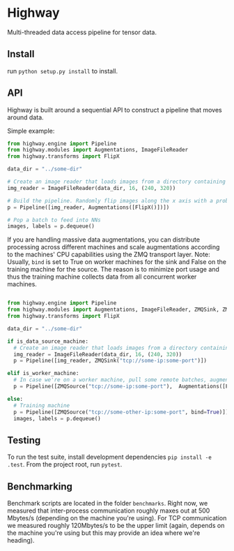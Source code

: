 # Highway
Multi-threaded data access pipeline for tensor data.

## Install
run ```python setup.py install``` to install.


## API
Highway is built around a sequential API to construct a pipeline that moves around data.

Simple example:

```python
from highway.engine import Pipeline
from highway.modules import Augmentations, ImageFileReader
from highway.transforms import FlipX

data_dir = "../some-dir"

# Create an image reader that loads images from a directory containing sub-directories for each label
img_reader = ImageFileReader(data_dir, 16, (240, 320))

# Build the pipeline. Randomly flip images along the x axis with a probability p=0.5
p = Pipeline([img_reader, Augmentations([FlipX()])])

# Pop a batch to feed into NNs
images, labels = p.dequeue()
```


If you are handling massive data augmentations, you can distribute processing across different machines and scale augmentations according to the machines' CPU capabilities using the ZMQ transport layer. Note: Usually, ```bind``` is set to True on worker machines for the sink and False on the training machine for the source. The reason is to minimize port usage and thus the training machine collects data from all concurrent worker machines.

```python

from highway.engine import Pipeline
from highway.modules import Augmentations, ImageFileReader, ZMQSink, ZMQSource
from highway.transforms import FlipX

data_dir = "../some-dir"

if is_data_source_machine:
  # Create an image reader that loads images from a directory containing sub-directories for each label
  img_reader = ImageFileReader(data_dir, 16, (240, 320))
  p = Pipeline([img_reader, ZMQSink("tcp://some-ip:some-port")])

elif is_worker_machine:
  # In case we're on a worker machine, pull some remote batches, augment them and push them into the training machine
  p = Pipeline([ZMQSource("tcp://some-ip:some-port"),  Augmentations([FlipX(), ...], ZMQSink("tcp://some-other-ip:some-port", bind=False)])

else:
  # Training machine
  p = Pipeline([ZMQSource("tcp://some-other-ip:some-port", bind=True)])
  images, labels = p.dequeue()
```

## Testing
To run the test suite, install development dependencies ```pip install -e .test```.
From the project root, run ```pytest```.

## Benchmarking
Benchmark scripts are located in the folder ```benchmarks```. Right now, we measured that inter-process communication roughly maxes out at 500 Mbytes/s (depending on the machine you're using). For TCP communication we measured roughly 120Mbytes/s to be the upper limit (again, depends on the machine you're using but this may provide an idea where we're heading).
